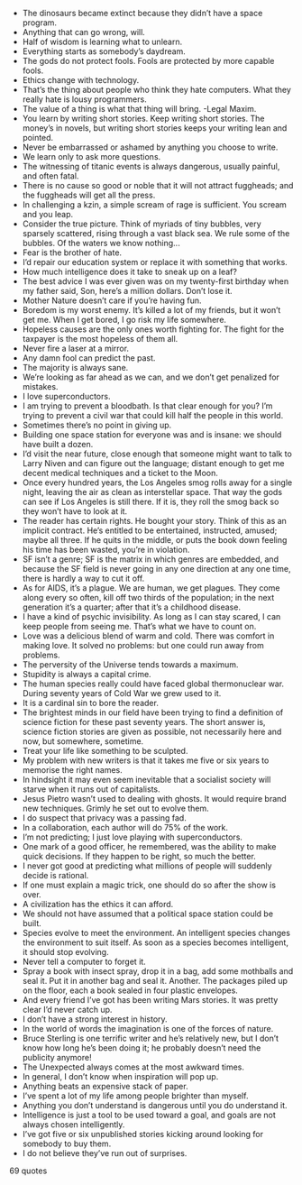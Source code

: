  - The dinosaurs became extinct because they didn’t have a space program.
 - Anything that can go wrong, will.
 - Half of wisdom is learning what to unlearn.
 - Everything starts as somebody’s daydream.
 - The gods do not protect fools. Fools are protected by more capable fools.
 - Ethics change with technology.
 - That’s the thing about people who think they hate computers. What they really hate is lousy programmers.
 - The value of a thing is what that thing will bring. -Legal Maxim.
 - You learn by writing short stories. Keep writing short stories. The money’s in novels, but writing short stories keeps your writing lean and pointed.
 - Never be embarrassed or ashamed by anything you choose to write.
 - We learn only to ask more questions.
 - The witnessing of titanic events is always dangerous, usually painful, and often fatal.
 - There is no cause so good or noble that it will not attract fuggheads; and the fuggheads will get all the press.
 - In challenging a kzin, a simple scream of rage is sufficient. You scream and you leap.
 - Consider the true picture. Think of myriads of tiny bubbles, very sparsely scattered, rising through a vast black sea. We rule some of the bubbles. Of the waters we know nothing...
 - Fear is the brother of hate.
 - I’d repair our education system or replace it with something that works.
 - How much intelligence does it take to sneak up on a leaf?
 - The best advice I was ever given was on my twenty-first birthday when my father said, Son, here’s a million dollars. Don’t lose it.
 - Mother Nature doesn’t care if you’re having fun.
 - Boredom is my worst enemy. It’s killed a lot of my friends, but it won’t get me. When I get bored, I go risk my life somewhere.
 - Hopeless causes are the only ones worth fighting for. The fight for the taxpayer is the most hopeless of them all.
 - Never fire a laser at a mirror.
 - Any damn fool can predict the past.
 - The majority is always sane.
 - We’re looking as far ahead as we can, and we don’t get penalized for mistakes.
 - I love superconductors.
 - I am trying to prevent a bloodbath. Is that clear enough for you? I’m trying to prevent a civil war that could kill half the people in this world.
 - Sometimes there’s no point in giving up.
 - Building one space station for everyone was and is insane: we should have built a dozen.
 - I’d visit the near future, close enough that someone might want to talk to Larry Niven and can figure out the language; distant enough to get me decent medical techniques and a ticket to the Moon.
 - Once every hundred years, the Los Angeles smog rolls away for a single night, leaving the air as clean as interstellar space. That way the gods can see if Los Angeles is still there. If it is, they roll the smog back so they won’t have to look at it.
 - The reader has certain rights. He bought your story. Think of this as an implicit contract. He’s entitled to be entertained, instructed, amused; maybe all three. If he quits in the middle, or puts the book down feeling his time has been wasted, you’re in violation.
 - SF isn’t a genre; SF is the matrix in which genres are embedded, and because the SF field is never going in any one direction at any one time, there is hardly a way to cut it off.
 - As for AIDS, it’s a plague. We are human, we get plagues. They come along every so often, kill off two thirds of the population; in the next generation it’s a quarter; after that it’s a childhood disease.
 - I have a kind of psychic invisibility. As long as I can stay scared, I can keep people from seeing me. That’s what we have to count on.
 - Love was a delicious blend of warm and cold. There was comfort in making love. It solved no problems: but one could run away from problems.
 - The perversity of the Universe tends towards a maximum.
 - Stupidity is always a capital crime.
 - The human species really could have faced global thermonuclear war. During seventy years of Cold War we grew used to it.
 - It is a cardinal sin to bore the reader.
 - The brightest minds in our field have been trying to find a definition of science fiction for these past seventy years. The short answer is, science fiction stories are given as possible, not necessarily here and now, but somewhere, sometime.
 - Treat your life like something to be sculpted.
 - My problem with new writers is that it takes me five or six years to memorise the right names.
 - In hindsight it may even seem inevitable that a socialist society will starve when it runs out of capitalists.
 - Jesus Pietro wasn’t used to dealing with ghosts. It would require brand new techniques. Grimly he set out to evolve them.
 - I do suspect that privacy was a passing fad.
 - In a collaboration, each author will do 75% of the work.
 - I’m not predicting; I just love playing with superconductors.
 - One mark of a good officer, he remembered, was the ability to make quick decisions. If they happen to be right, so much the better.
 - I never got good at predicting what millions of people will suddenly decide is rational.
 - If one must explain a magic trick, one should do so after the show is over.
 - A civilization has the ethics it can afford.
 - We should not have assumed that a political space station could be built.
 - Species evolve to meet the environment. An intelligent species changes the environment to suit itself. As soon as a species becomes intelligent, it should stop evolving.
 - Never tell a computer to forget it.
 - Spray a book with insect spray, drop it in a bag, add some mothballs and seal it. Put it in another bag and seal it. Another. The packages piled up on the floor, each a book sealed in four plastic envelopes.
 - And every friend I’ve got has been writing Mars stories. It was pretty clear I’d never catch up.
 - I don’t have a strong interest in history.
 - In the world of words the imagination is one of the forces of nature.
 - Bruce Sterling is one terrific writer and he’s relatively new, but I don’t know how long he’s been doing it; he probably doesn’t need the publicity anymore!
 - The Unexpected always comes at the most awkward times.
 - In general, I don’t know when inspiration will pop up.
 - Anything beats an expensive stack of paper.
 - I’ve spent a lot of my life among people brighter than myself.
 - Anything you don’t understand is dangerous until you do understand it.
 - Intelligence is just a tool to be used toward a goal, and goals are not always chosen intelligently.
 - I’ve got five or six unpublished stories kicking around looking for somebody to buy them.
 - I do not believe they’ve run out of surprises.

69 quotes